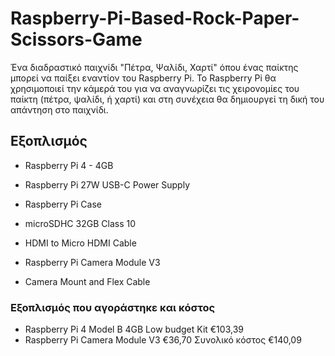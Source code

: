 # Raspberry-Pi-Based-Rock-Paper-Scissors-Game

Ένα διαδραστικό παιχνίδι "Πέτρα, Ψαλίδι, Χαρτί" όπου ένας παίκτης μπορεί να παίξει εναντίον του Raspberry Pi. Το Raspberry Pi θα χρησιμοποιεί την κάμερά του για να αναγνωρίζει τις χειρονομίες του παίκτη (πέτρα, ψαλίδι, ή χαρτί) και στη συνέχεια θα δημιουργεί τη δική του απάντηση στο παιχνίδι.
## Εξοπλισμός

- Raspberry Pi 4 - 4GB
- Raspberry Pi 27W USB-C Power Supply


- Raspberry Pi Case


- microSDHC 32GB Class 10

- HDMI to Micro HDMI Cable

- Raspberry Pi Camera Module V3
- Camera Mount and Flex Cable
### Εξοπλισμός που αγοράστηκε και κόστος
- Raspberry Pi 4 Model B 4GB Low budget Kit €103,39
- Raspberry Pi Camera Module V3 €36,70
Συνολικό κόστος €140,09 
